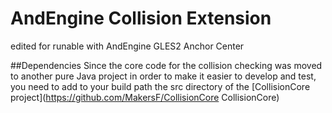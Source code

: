 # AndEngine Collision Extension
edited for runable with AndEngine GLES2 Anchor Center

##Dependencies
Since the core code for the collision checking was moved to another pure Java project in order to make it easier to develop and test, you need to add to your build path the src directory of the [CollisionCore project](https://github.com/MakersF/CollisionCore CollisionCore)